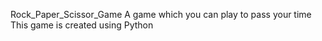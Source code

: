 Rock_Paper_Scissor_Game
A game which you can play to pass your time
This game is created using Python
